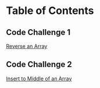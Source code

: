 # Table of Contents

## Code Challenge 1

[Reverse an Array](https://github.com/msteeledadzie422/data-structures-and-algorithms/blob/main/javascript/code-challenges/Code401_shiftArray/README.md)

## Code Challenge 2

[Insert to Middle of an Array](https://github.com/msteeledadzie422/data-structures-and-algorithms/blob/main/javascript/code-challenges/Code401_shiftArray/README.md)
